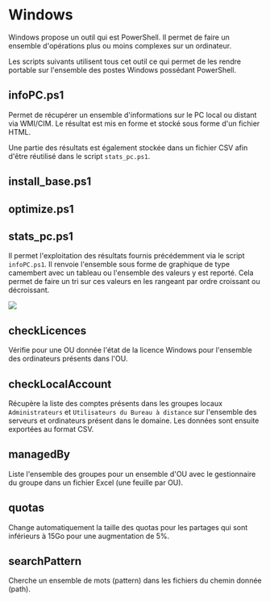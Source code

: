 # Windows

Windows propose un outil qui est PowerShell. Il permet de faire un ensemble d'opérations plus ou moins complexes sur un ordinateur.

Les scripts suivants utilisent tous cet outil ce qui permet de les rendre portable sur l'ensemble des postes Windows possédant PowerShell.

## infoPC.ps1

Permet de récupérer un ensemble d'informations sur le PC local ou distant via WMI/CIM. Le résultat est mis en forme et stocké sous forme d'un fichier HTML.

Une partie des résultats est également stockée dans un fichier CSV afin d'être réutilisé dans le script ```stats_pc.ps1```.

## install_base.ps1

## optimize.ps1

## stats_pc.ps1

Il permet l'exploitation des résultats fournis précédemment via le script ```infoPC.ps1```. Il renvoie l'ensemble sous forme de graphique de type camembert avec un tableau ou l'ensemble des valeurs y est reporté. Cela permet de faire un tri sur ces valeurs en les rangeant par ordre croissant ou décroissant.

![](https://lut.im/Hu554aDFY5/Nn773p4dJx5zeyod)

## checkLicences

Vérifie pour une OU donnée l'état de la licence Windows pour l'ensemble des ordinateurs présents dans l'OU.

## checkLocalAccount

Récupère la liste des comptes présents dans les groupes locaux ```Administrateurs``` et ```Utilisateurs du Bureau à distance``` sur l'ensemble des serveurs et ordinateurs présent dans le domaine. Les données sont ensuite exportées au format CSV.

## managedBy

Liste l'ensemble des groupes pour un ensemble d'OU avec le gestionnaire du groupe dans un fichier Excel (une feuille par OU).

## quotas

Change automatiquement la taille des quotas pour les partages qui sont inférieurs à 15Go pour une augmentation de 5%.

## searchPattern

Cherche un ensemble de mots (pattern) dans les fichiers du chemin donnée (path).